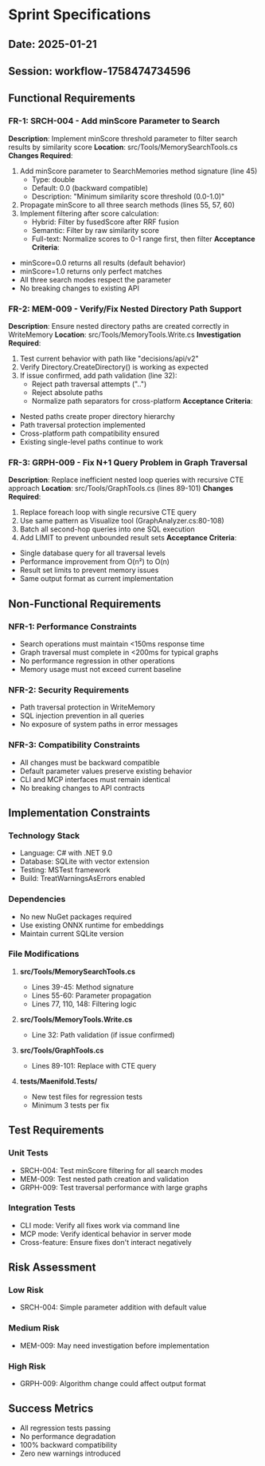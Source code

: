 # Sprint Specifications
## Date: 2025-01-21
## Session: workflow-1758474734596

## Functional Requirements

### FR-1: SRCH-004 - Add minScore Parameter to Search
**Description**: Implement minScore threshold parameter to filter search results by similarity score
**Location**: src/Tools/MemorySearchTools.cs
**Changes Required**:
1. Add minScore parameter to SearchMemories method signature (line 45)
   - Type: double
   - Default: 0.0 (backward compatible)
   - Description: "Minimum similarity score threshold (0.0-1.0)"
2. Propagate minScore to all three search methods (lines 55, 57, 60)
3. Implement filtering after score calculation:
   - Hybrid: Filter by fusedScore after RRF fusion
   - Semantic: Filter by raw similarity score
   - Full-text: Normalize scores to 0-1 range first, then filter
**Acceptance Criteria**:
- minScore=0.0 returns all results (default behavior)
- minScore=1.0 returns only perfect matches
- All three search modes respect the parameter
- No breaking changes to existing API

### FR-2: MEM-009 - Verify/Fix Nested Directory Path Support
**Description**: Ensure nested directory paths are created correctly in WriteMemory
**Location**: src/Tools/MemoryTools.Write.cs
**Investigation Required**:
1. Test current behavior with path like "decisions/api/v2"
2. Verify Directory.CreateDirectory() is working as expected
3. If issue confirmed, add path validation (line 32):
   - Reject path traversal attempts ("..")
   - Reject absolute paths
   - Normalize path separators for cross-platform
**Acceptance Criteria**:
- Nested paths create proper directory hierarchy
- Path traversal protection implemented
- Cross-platform path compatibility ensured
- Existing single-level paths continue to work

### FR-3: GRPH-009 - Fix N+1 Query Problem in Graph Traversal
**Description**: Replace inefficient nested loop queries with recursive CTE approach
**Location**: src/Tools/GraphTools.cs (lines 89-101)
**Changes Required**:
1. Replace foreach loop with single recursive CTE query
2. Use same pattern as Visualize tool (GraphAnalyzer.cs:80-108)
3. Batch all second-hop queries into one SQL execution
4. Add LIMIT to prevent unbounded result sets
**Acceptance Criteria**:
- Single database query for all traversal levels
- Performance improvement from O(n²) to O(n)
- Result set limits to prevent memory issues
- Same output format as current implementation

## Non-Functional Requirements

### NFR-1: Performance Constraints
- Search operations must maintain <150ms response time
- Graph traversal must complete in <200ms for typical graphs
- No performance regression in other operations
- Memory usage must not exceed current baseline

### NFR-2: Security Requirements
- Path traversal protection in WriteMemory
- SQL injection prevention in all queries
- No exposure of system paths in error messages

### NFR-3: Compatibility Constraints
- All changes must be backward compatible
- Default parameter values preserve existing behavior
- CLI and MCP interfaces must remain identical
- No breaking changes to API contracts

## Implementation Constraints

### Technology Stack
- Language: C# with .NET 9.0
- Database: SQLite with vector extension
- Testing: MSTest framework
- Build: TreatWarningsAsErrors enabled

### Dependencies
- No new NuGet packages required
- Use existing ONNX runtime for embeddings
- Maintain current SQLite version

### File Modifications
1. **src/Tools/MemorySearchTools.cs**
   - Lines 39-45: Method signature
   - Lines 55-60: Parameter propagation
   - Lines 77, 110, 148: Filtering logic

2. **src/Tools/MemoryTools.Write.cs**
   - Line 32: Path validation (if issue confirmed)

3. **src/Tools/GraphTools.cs**
   - Lines 89-101: Replace with CTE query

4. **tests/Maenifold.Tests/**
   - New test files for regression tests
   - Minimum 3 tests per fix

## Test Requirements

### Unit Tests
- SRCH-004: Test minScore filtering for all search modes
- MEM-009: Test nested path creation and validation
- GRPH-009: Test traversal performance with large graphs

### Integration Tests
- CLI mode: Verify all fixes work via command line
- MCP mode: Verify identical behavior in server mode
- Cross-feature: Ensure fixes don't interact negatively

## Risk Assessment

### Low Risk
- SRCH-004: Simple parameter addition with default value

### Medium Risk
- MEM-009: May need investigation before implementation

### High Risk
- GRPH-009: Algorithm change could affect output format

## Success Metrics
- All regression tests passing
- No performance degradation
- 100% backward compatibility
- Zero new warnings introduced